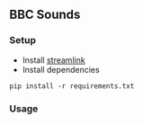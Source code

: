 ## BBC Sounds

### Setup
- Install [streamlink](https://streamlink.github.io/install.html)
- Install dependencies
```console
pip install -r requirements.txt
```
### Usage

